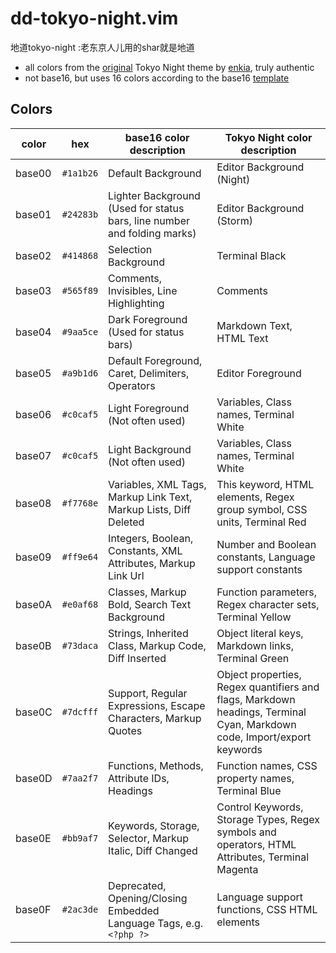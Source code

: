 # dd-tokyo-night.vim

地道tokyo-night
:老东京人儿用的shar就是地道

- all colors from the [original](https://github.com/tokyo-night/tokyo-night-vscode-theme) Tokyo Night theme by [enkia](https://github.com/enkia), truly authentic
- not base16, but uses 16 colors according to the base16 [template](https://github.com/chriskempson/base16-vim/blob/master/templates/default.mustache)

## Colors

| color  | hex       | base16 color description                                       | Tokyo Night color description          |
| ------ | ---       | ------------------------                                       | -----------------------------          |
| base00 | `#1a1b26` | Default Background                                             | Editor Background (Night)              |
| base01 | `#24283b` | Lighter Background (Used for status bars, line number and folding marks) | Editor Background (Storm)    |
| base02 | `#414868` | Selection Background                                           | Terminal Black                         |
| base03 | `#565f89` | Comments, Invisibles, Line Highlighting                        | Comments                               |
| base04 | `#9aa5ce` | Dark Foreground (Used for status bars)                         | Markdown Text, HTML Text               |
| base05 | `#a9b1d6` | Default Foreground, Caret, Delimiters, Operators               | Editor Foreground                      |
| base06 | `#c0caf5` | Light Foreground (Not often used)                              | Variables, Class names, Terminal White |
| base07 | `#c0caf5` | Light Background (Not often used)                              | Variables, Class names, Terminal White |
| base08 | `#f7768e` | Variables, XML Tags, Markup Link Text, Markup Lists, Diff Deleted | This keyword, HTML elements, Regex group symbol, CSS units, Terminal Red |
| base09 | `#ff9e64` | Integers, Boolean, Constants, XML Attributes, Markup Link Url  | Number and Boolean constants, Language support constants |
| base0A | `#e0af68` | Classes, Markup Bold, Search Text Background                   | Function parameters, Regex character sets, Terminal Yellow |
| base0B | `#73daca` | Strings, Inherited Class, Markup Code, Diff Inserted           | Object literal keys, Markdown links, Terminal Green |
| base0C | `#7dcfff` | Support, Regular Expressions, Escape Characters, Markup Quotes | Object properties, Regex quantifiers and flags, Markdown headings, Terminal Cyan, Markdown code, Import/export keywords |
| base0D | `#7aa2f7` | Functions, Methods, Attribute IDs, Headings                    | Function names, CSS property names, Terminal Blue |
| base0E | `#bb9af7` | Keywords, Storage, Selector, Markup Italic, Diff Changed       | Control Keywords, Storage Types, Regex symbols and operators, HTML Attributes, Terminal Magenta |
| base0F | `#2ac3de` | Deprecated, Opening/Closing Embedded Language Tags, e.g. `<?php ?>` | Language support functions, CSS HTML elements |
